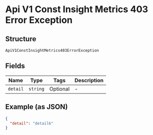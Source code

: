 
# Api V1 Const Insight Metrics 403 Error Exception

## Structure

`ApiV1ConstInsightMetrics403ErrorException`

## Fields

| Name | Type | Tags | Description |
|  --- | --- | --- | --- |
| `detail` | `string` | Optional | - |

## Example (as JSON)

```json
{
  "detail": "detail6"
}
```

